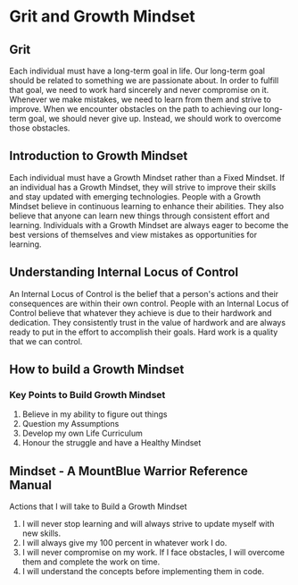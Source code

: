 # Grit and Growth Mindset
## Grit
Each individual must have a long-term goal in life. Our long-term goal should be related to something we are passionate about. In order to fulfill that goal, we need to work hard sincerely and never compromise on it. Whenever we make mistakes, we need to learn from them and strive to improve. When we encounter obstacles on the path to achieving our long-term goal, we should never give up. Instead, we should work to overcome those obstacles.
## Introduction to Growth Mindset
Each individual must have a Growth Mindset rather than a Fixed Mindset. If an individual has a Growth Mindset, they will strive to improve their skills and stay updated with emerging technologies. People with a Growth Mindset believe in continuous learning to enhance their abilities. They also believe that anyone can learn new things through consistent effort and learning. Individuals with a Growth Mindset are always eager to become the best versions of themselves and view mistakes as opportunities for learning.
## Understanding Internal Locus of Control
An Internal Locus of Control is the belief that a person's actions and their consequences are within their own control. People with an Internal Locus of Control believe that whatever they achieve is due to their hardwork and dedication. They consistently trust in the value of hardwork and are always ready to put in the effort to accomplish their goals. Hard work is a quality that we can control.
## How to build a Growth Mindset  
### Key Points to Build Growth Mindset
1. Believe in my ability to figure out things
2. Question my Assumptions
3. Develop my own Life Curriculum
4. Honour the struggle and have a Healthy Mindset
## Mindset - A MountBlue Warrior Reference Manual
Actions that I will take to Build a Growth Mindset
1. I will never stop learning and will always strive to update myself with new skills.
2. I will always give my 100 percent in whatever work I do.
3. I will never compromise on my work. If I face obstacles, I will overcome them and complete the work on time.
4. I will understand the concepts before implementing them in code.